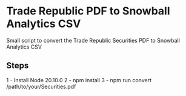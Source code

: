 # Trade Republic PDF to Snowball Analytics CSV

Small script to convert the Trade Republic Securities PDF to Snowball Analytics CSV

## Steps

1 - Install Node 20.10.0
2 - npm install
3 - npm run convert /path/to/your/Securities.pdf
